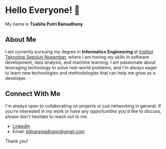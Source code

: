 # Hello Everyone! 👋

My name is **Tsabita Putri Ramadhany**.

## About Me
I am currently pursuing my degree in **Informatics Engineering** at [Institut Teknologi Sepuluh Nopember](https://www.its.ac.id/), where I am honing my skills in software development, data analysis, and machine learning. I am passionate about leveraging technology to solve real-world problems, and I'm always eager to learn new technologies and methodologies that can help me grow as a developer.

## Connect With Me
I'm always open to collaborating on projects or just networking in general. If you're interested in my work or have any opportunities you'd like to discuss, please don't hesitate to reach out to me.

- [LinkedIn](https://www.linkedin.com/in/tsabita-putri-ramadhany/)
- Email: bitharamadhany@gmail.com

Thank you!



<!--
**tsabitapr/tsabitapr** is a ✨ _special_ ✨ repository because its `README.md` (this file) appears on your GitHub profile.

Here are some ideas to get you started:

- 🔭 I’m currently working on ...
- 🌱 I’m currently learning ...
- 👯 I’m looking to collaborate on ...
- 🤔 I’m looking for help with ...
- 💬 Ask me about ...
- 📫 How to reach me: ...
- 😄 Pronouns: ...
- ⚡ Fun fact: ...
-->
